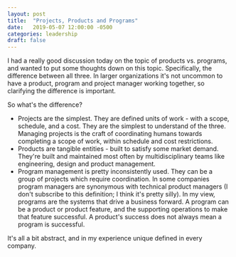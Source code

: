 ```yaml
---
layout: post
title:  "Projects, Products and Programs"
date:   2019-05-07 12:00:00 -0500
categories: leadership
draft: false
---
```


I had a really good discussion today on the topic of products vs. programs, and wanted to put some thoughts down on this topic. Specifically, the difference between all three. In larger organizations it's not uncommon to have a product, program and project manager working together, so clarifying the difference is important.

So what's the difference?
* Projects are the simplest. They are defined units of work - with a scope, schedule, and a cost. They are the simplest to understand of the three. Managing projects is the craft of coordinating humans towards completing a scope of work, within schedule and cost restrictions. 
* Products are tangible entities - built to satisfy some market demand. They're built and maintained most often by multidisciplinary teams like engineering, design and product management. 
* Program management is pretty inconsistently used. They can be a group of projects which require coordination. In some companies program managers are synonymous with technical product managers (I don't subscribe to this definition; I think it's pretty silly). In my view, programs are the systems that drive a business forward. A program can be a product or product feature, and the supporting operations to make that feature successful. A product's success does not always mean a program is successful.

It's all a bit abstract, and in my experience unique defined in every company. 